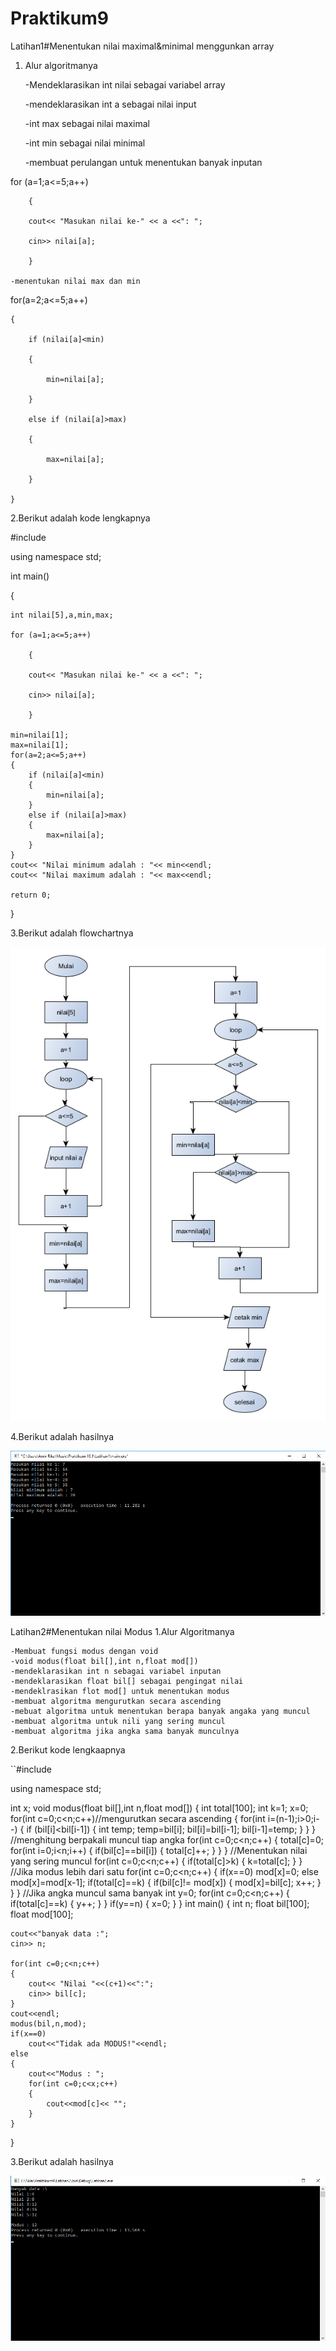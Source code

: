 # Praktikum9

Latihan1#Menentukan nilai maximal&minimal menggunkan array

1. Alur algoritmanya

	-Mendeklarasikan int nilai sebagai variabel array

	-mendeklarasikan int a sebagai nilai input

	-int max sebagai nilai maximal

	-int min sebagai nilai minimal

	-membuat perulangan untuk menentukan banyak inputan

for (a=1;a<=5;a++)

        {

        cout<< "Masukan nilai ke-" << a <<": ";

        cin>> nilai[a];

        }

	-menentukan nilai max dan min

for(a=2;a<=5;a++)

    {

        if (nilai[a]<min)

        {

            min=nilai[a];

        }

        else if (nilai[a]>max)

        {

            max=nilai[a];

        }

    }

2.Berikut adalah kode lengkapnya

#include <iostream>

using namespace std;

int main()

{

    int nilai[5],a,min,max;

    for (a=1;a<=5;a++)

        {

        cout<< "Masukan nilai ke-" << a <<": ";

        cin>> nilai[a];

        }

    min=nilai[1];
    max=nilai[1];
    for(a=2;a<=5;a++)
    {
        if (nilai[a]<min)
        {
            min=nilai[a];
        }
        else if (nilai[a]>max)
        {
            max=nilai[a];
        }
    }
    cout<< "Nilai minimum adalah : "<< min<<endl;
    cout<< "Nilai maximum adalah : "<< max<<endl;

    return 0;
}

3.Berikut adalah flowchartnya

![img](https://raw.githubusercontent.com/amirudin742/Praktikum9/master/Flowchart1.png)

4.Berikut adalah hasilnya

![img](https://raw.githubusercontent.com/amirudin742/Praktikum9/master/Hasil1.png)


Latihan2#Menentukan nilai Modus 1.Alur Algoritmanya

	-Membuat fungsi modus dengan void
	-void modus(float bil[],int n,float mod[])
	-mendeklarasikan int n sebagai variabel inputan
	-mendeklarasikan float bil[] sebagai pengingat nilai
	-mendeklrasikan flot mod[] untuk menentukan modus
	-membuat algoritma mengurutkan secara ascending
	-mebuat algoritma untuk menentukan berapa banyak angaka yang muncul
	-membuat algoritma untuk nili yang sering muncul
	-membuat algoritma jika angka sama banyak munculnya

2.Berikut kode lengkaapnya

``#include <iostream>

using namespace std;

int x;
void modus(float bil[],int n,float mod[])
{
int total[100];
int k=1;
x=0;
for(int c=0;c<n;c++)//mengurutkan secara ascending
{
    for(int i=(n-1);i>0;i--)
    {
        if (bil[i]<bil[i-1])
        {
            int temp;
            temp=bil[i];
            bil[i]=bil[i-1];
            bil[i-1]=temp;
        }
    }
}
//menghitung berpakali muncul tiap angka
for(int c=0;c<n;c++)
{
    total[c]=0;
    for(int i=0;i<n;i++)
    {
        if(bil[c]==bil[i])
        {
            total[c]++;
        }
    }
}
//Menentukan nilai yang sering muncul
for(int c=0;c<n;c++)
{
    if(total[c]>k)
    {
        k=total[c];
    }
}
//Jika modus lebih dari satu
for(int c=0;c<n;c++)
{
    if(x==0)
        mod[x]=0;
    else
        mod[x]=mod[x-1];
    if(total[c]==k)
    {
        if(bil[c]!= mod[x])
        {
            mod[x]=bil[c];
            x++;
        }
    }
}
//Jika angka muncul sama banyak
int y=0;
for(int c=0;c<n;c++)
{
    if(total[c]==k)
    {
        y++;
    }
}
if(y==n)
{
    x=0;
}
}
int main()
{
    int n;
    float bil[100];
    float mod[100];

    cout<<"banyak data :";
    cin>> n;

    for(int c=0;c<n;c++)
    {
        cout<< "Nilai "<<(c+1)<<":";
        cin>> bil[c];
    }
    cout<<endl;
    modus(bil,n,mod);
    if(x==0)
        cout<<"Tidak ada MODUS!"<<endl;
    else
    {
        cout<<"Modus : ";
        for(int c=0;c<x;c++)
        {
            cout<<mod[c]<< "";
        }
    }
}

3.Berikut adalah hasilnya

![img](https://raw.githubusercontent.com/amirudin742/Praktikum9/master/Hasil2.png)